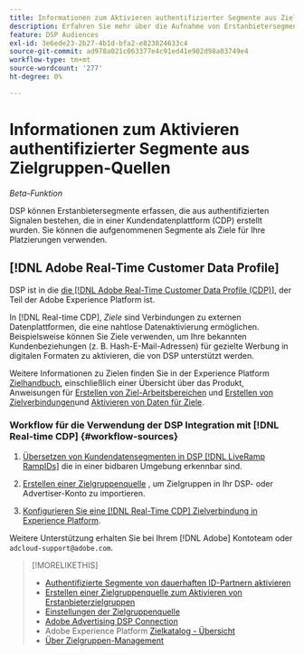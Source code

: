 ```yaml
---
title: Informationen zum Aktivieren authentifizierter Segmente aus Zielgruppen-Quellen
description: Erfahren Sie mehr über die Aufnahme von Erstanbietersegmenten aus einer Kundendatenplattform.
feature: DSP Audiences
exl-id: 3e6ede23-2b27-4b1d-bfa2-e823824633c4
source-git-commit: ad978a021c063377e4c91ed41e902d98a03749e4
workflow-type: tm+mt
source-wordcount: '277'
ht-degree: 0%

---
```


# Informationen zum Aktivieren authentifizierter Segmente aus Zielgruppen-Quellen

<!-- Doesn't specifically explain what you can do in our UI -->
*Beta-Funktion*

DSP können Erstanbietersegmente erfassen, die aus authentifizierten Signalen bestehen, die in einer Kundendatenplattform (CDP) erstellt wurden. Sie können die aufgenommenen Segmente als Ziele für Ihre Platzierungen verwenden.

## [!DNL Adobe Real-Time Customer Data Profile]

DSP ist in die [die [!DNL Adobe Real-Time Customer Data Profile (CDP)]](https://experienceleague.adobe.com/docs/experience-platform/rtcdp/overview.html), der Teil der Adobe Experience Platform ist.

In [!DNL Real-time CDP], *Ziele* sind Verbindungen zu externen Datenplattformen, die eine nahtlose Datenaktivierung ermöglichen. Beispielsweise können Sie Ziele verwenden, um Ihre bekannten Kundenbeziehungen (z. B. Hash-E-Mail-Adressen) für gezielte Werbung in digitalen Formaten zu aktivieren, die von DSP unterstützt werden.

Weitere Informationen zu Zielen finden Sie in der Experience Platform [Zielhandbuch](https://experienceleague.adobe.com/docs/experience-platform/destinations/home.html), einschließlich einer Übersicht über das Produkt, Anweisungen für [Erstellen von Ziel-Arbeitsbereichen](https://experienceleague.adobe.com/docs/experience-platform/destinations/ui/destinations-workspace.html) und [Erstellen von Zielverbindungen](https://experienceleague.adobe.com/docs/experience-platform/destinations/ui/connect-destination.html)und [Aktivieren von Daten für Ziele](https://experienceleague.adobe.com/docs/experience-platform/destinations/ui/activate/activate-segment-streaming-destinations.html).

### Workflow für die Verwendung der DSP Integration mit [!DNL Real-time CDP] {#workflow-sources}

<!-- Make sure that titles make the distinctions clear -- everything can't be "Activate XXX." -->

1. [Übersetzen von Kundendatensegmenten in DSP [!DNL LiveRamp RampIDs]](source-durable-id.md) die in einer bidbaren Umgebung erkennbar sind.<!-- I don't think I need this here: This requires DSP account-level and campaign-level settings to enable segment sharing with [!DNL LiveRamp], which will translate customer data to [!DNL RampIDs] to create targetable segments. Your DSP account team will perform this configuration. -->

1. [Erstellen einer Zielgruppenquelle](source-create.md) , um Zielgruppen in Ihr DSP- oder Advertiser-Konto zu importieren.

1. [Konfigurieren Sie eine [!DNL Real-Time CDP] Zielverbindung in Experience Platform](https://experienceleague.adobe.com/docs/experience-platform/destinations/catalog/advertising/adobe-advertising-cloud-connection.html).

Weitere Unterstützung erhalten Sie bei Ihrem [!DNL Adobe] Kontoteam oder `adcloud-support@adobe.com`.

>[!MORELIKETHIS]
>
>* [Authentifizierte Segmente von dauerhaften ID-Partnern aktivieren](source-durable-id.md)
>* [Erstellen einer Zielgruppenquelle zum Aktivieren von Erstanbieterzielgruppen](source-create.md)
>* [Einstellungen der Zielgruppenquelle](source-settings.md)
>* [Adobe Advertising DSP Connection](https://experienceleague.adobe.com/docs/experience-platform/destinations/catalog/advertising/adobe-advertising-cloud-connection.html)
>* Adobe Experience Platform [Zielkatalog - Übersicht](https://experienceleague.adobe.com/docs/experience-platform/destinations/catalog/overview.html)
>* [Über Zielgruppen-Management](/help/dsp/audiences/audience-about.md)

